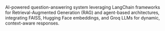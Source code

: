AI-powered question-answering system leveraging LangChain frameworks for Retrieval-Augmented Generation (RAG) and agent-based architectures, integrating FAISS, Hugging Face embeddings, and Groq LLMs for dynamic, context-aware responses.

